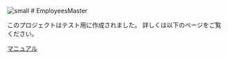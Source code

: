 ![small](https://user-images.githubusercontent.com/59351103/82850589-f6272680-9f37-11ea-8f63-c7dc9f901f02.jpg) # EmployeesMaster

このプロジェクトはテスト用に作成されました。
詳しくは以下のページをご覧ください。

[マニュアル](https://dev.jokazaki.biz:8443/employees-master-manual.php)
